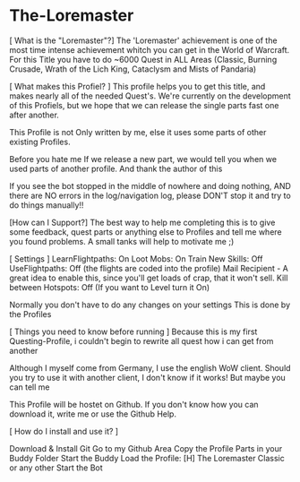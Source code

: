 The-Loremaster
==============

[ What is the "Loremaster"?]
The 'Loremaster' achievement is one of the most time intense achievement whitch you can get in the World of Warcraft.
For this Title you have to do ~6000 Quest in ALL Areas (Classic, Burning Crusade, Wrath of the Lich King, Cataclysm and Mists of Pandaria)


[ What makes this Profiel? ]
This profile helps you to get this title, and makes nearly all of the needed Quest's.
We're currently on the development of this Profiels, but we hope that we can release the single parts fast one after another.

This Profile is not Only written by me, else it uses some parts of other existing Profiles.

Before you hate me
If we release a new part, we would tell you when we used parts of another profile. And thank the author of this

If you see the bot stopped in the middle of nowhere and doing nothing, AND there are NO errors in the log/navigation log, please DON'T stop it and try to do things manually!!


[How can I Support?]
The best way to help me completing this is to give some feedback, quest parts or anything else to Profiles and tell me where you found problems.
A small tanks will help to motivate me ;)

[ Settings ]
LearnFlightpaths: On
Loot Mobs: On
Train New Skills: Off
UseFlightpaths: Off (the flights are coded into the profile)
Mail Recipient - A great idea to enable this, since you'll get loads of crap, that it won't sell.
Kill between Hotspots: Off (If you want to Level turn it On)


Normally you don't have to do any changes on your settings This is done by the Profiles


[ Things you need to know before running ]
Because this is my first Questing-Profile, i couldn't begin to rewrite all quest how i can get from another

Although I myself come from Germany, I use the english WoW client.
Should you try to use it with another client, I don't know if it works! But maybe you can tell me

This Profile will be hostet on Github. If you don't know how you can download it, write me or use the Github Help.


[ How do I install and use it? ]

Download & Install Git
Go to my Github Area
Copy the Profile Parts in your Buddy Folder
Start the Buddy
Load the Profile: [H] The Loremaster Classic or any other
Start the Bot

